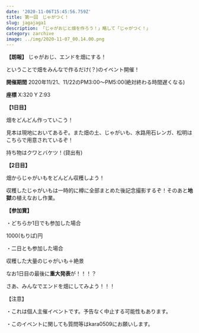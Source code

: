 ```yaml
---
date: '2020-11-06T15:45:56.759Z'
title: 第一回　じゃがつく！
slug: jagajaga1
description: 「じゃがおじと畑を作ろう！」略して「じゃがつく！」
category: zarchive
image: ../img/2020-11-07_00.14.00.png
---
```

**【朗報】** じゃがおじ、エンドを畑にする！

ということで畑をみんなで作るだけ(？)のイベント開催！

**開催期間** 2020年11/21、11/22のPM3:00～PM5:00(絶対終わる時間遅くなる)

**座標** X:320 Y Z:93

**【1日目】**

畑をどんどん作っていこう！

見本は現地においてあるぞ。また畑の土、じゃがいも、水路用石レンガ、松明はこちらで用意されているぞ！

持ち物はクワとバケツ！(貸出有)

**【2日目】**

畑からじゃがいもをどんどん収穫しよう！

収穫したじゃがいもは一時的に樽に全部まとめた後記念撮影するぞ！そのあと**地獄**の植えなおし作業。

**【参加賞】**

・どちらか1日でも参加した場合

1000(もりぱ)円

・二日とも参加した場合

収穫した大量のじゃがいも＋絶景

なお1日目の最後に**重大発表**が！！！？

さあ、みんなでエンドを畑にしてみよう！！！

【注意】

・これは個人主催イベントです。予告なく中止する可能性もあります。

・このイベントに関しても質問等はkara0509にお願いします。
